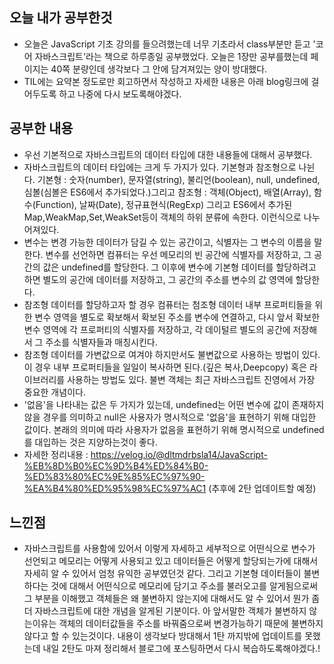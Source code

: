 ## 오늘 내가 공부한것
- 오늘은 JavaScript 기초 강의를 들으려했는데 너무 기초라서 class부분만 듣고 '코어 자바스크립트'라는 책으로 하루종일 공부했었다. 오늘은 1장만 공부를했는데 페이지는 40쪽 분량인데 생각보다 그 안에 담겨져있는 양이 방대했다.
- TIL에는 요약본 정도로만 회고하면서 작성하고 자세한 내용은 아래 blog링크에 걸어두도록 하고 나중에 다시 보도록해야겠다.

## 공부한 내용
- 우선 기본적으로 자바스크립트의 데이터 타입에 대한 내용들에 대해서 공부했다.
- 자바스크립트의 데이터 타입에는 크게 두 가지가 있다. 기본형과 참조형으로 나뉜다. 기본형 : 숫자(number), 문자열(string), 불리언(boolean), null, undefined, 심볼(심볼은 ES6에서 추가되었다.)그리고 참조형 : 객체(Object), 배열(Array), 함수(Function), 날짜(Date), 정규표현식(RegExp) 그리고 ES6에서 추가된 Map,WeakMap,Set,WeakSet등이 객체의 하위 분류에 속한다. 이런식으로 나누어져있다.
- 변수는 변경 가능한 데이터가 담길 수 있는 공간이고, 식별자는 그 변수의 이름을 말한다. 변수를 선언하면 컴퓨터는 우선 메모리의 빈 공간에 식별자를 저장하고, 그 공간의 값은 undefined를 할당한다. 그 이후에 변수에 기본형 데이터를 할당하려고 하면 별도의 공간에 데이터를 저장하고, 그 공간의 주소를 변수의 값 영역에 할당한다.
- 참조형 데이터를 할당하고자 할 경우 컴퓨터는 첨조형 데이터 내부 프로퍼티들을 위한 변수 영역을 별도로 확보해서 확보된 주소를 변수에 연결하고, 다시 앞서 확보한 변수 영역에 각 프로퍼티의 식별자를 저장하고, 각 데이털르 별도의 공간에 저장해서 그 주소를 식별자들과 매칭시킨다.
- 참조형 데이터를 가변값으로 여겨야 하지만서도 불변값으로 사용하는 방법이 있다. 이 경우 내부 프로퍼티들을 일일이 복사하면 된다.(깊은 복사,Deepcopy) 혹은 라이브러리를 사용하는 방법도 있다. 불변 객체는 최근 자바스크립트 진영에서 가장 중요한 개념이다.
- '없음'을 나타내는 값은 두 가지가 있는데, undefined는 어떤 변수에 값이 존재하지 않을 경우를 의미하고 null은 사용자가 명시적으로 '없음'을 표현하기 위해 대입한 값이다. 본래의 의미에 따라 사용자가 없음을 표현하기 위해 명시적으로 undefined를 대입하는 것은 지양하는것이 좋다.
- 자세한 정리내용 : https://velog.io/@dltmdrbsla14/JavaScript-%EB%8D%B0%EC%9D%B4%ED%84%B0-%ED%83%80%EC%9E%85%EC%97%90-%EA%B4%80%ED%95%98%EC%97%AC1 (추후에 2탄 업데이트할 예정)

## 느낀점
- 자바스크립트를 사용함에 있어서 이렇게 자세하고 세부적으로 어떤식으로 변수가 선언되고 메모리는 어떻게 사용되고 있고 데이터들은 어떻게 할당되는가에 대해서 자세히 알 수 있어서 엄청 유익한 공부였던것 같다. 그리고 기본형 데이터들이 불변하다는 것에 대해서 어떤식으로 메모리에 담기고 주소를 불러오고를 알게됨으로써 그 부분을 이해했고 객체들은 왜 불변하지 않는지에 대해서도 알 수 있어서 뭔가 좀 더 자바스크립트에 대한 개념을 알게된 기분이다. 아 앞서말한 객체가 불변하지 않는이유는 객체의 데이터값들을 주소를 바꿔줌으로써 변경가능하기 때문에 불변하지 않다고 할 수 있는것이다. 내용이 생각보다 방대해서 1탄 까지밖에 업데이트를 못했는데 내일 2탄도 마져 정리해서 블로그에 포스팅하면서 다시 복습하도록해야겠다.!
